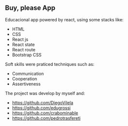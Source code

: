 ## Buy, please App
Educacional app powered by react, using some stacks like:

 - HTML
 - CSS
 - React js
 - React state
 - React route
 - Bootstrap CSS
 
Soft skills were praticed techniques such as:
 - Communication
 - Cooperation
 - Assertiveness

The project was develop by myself and: 

 - https://github.com/DiegoVilela
 - https://github.com/edugrossi
 - https://github.com/crabominable
 - https://github.com/pedrotrasfereti
